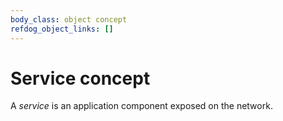 ```yaml
---
body_class: object concept
refdog_object_links: []
---
```


# Service concept

<section>

A _service_ is an application component exposed on the network.

</section>
